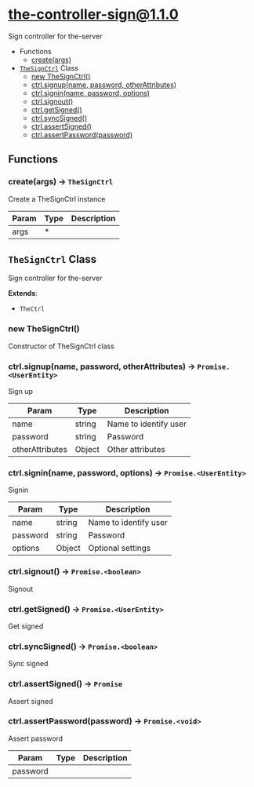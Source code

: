 # the-controller-sign@1.1.0

Sign controller for the-server

+ Functions
  + [create(args)](#the-controller-sign-function-create)
+ [`TheSignCtrl`](#the-controller-sign-classes) Class
  + [new TheSignCtrl()](#the-controller-sign-classes-the-sign-ctrl-constructor)
  + [ctrl.signup(name, password, otherAttributes)](#the-controller-sign-classes-the-sign-ctrl-signup)
  + [ctrl.signin(name, password, options)](#the-controller-sign-classes-the-sign-ctrl-signin)
  + [ctrl.signout()](#the-controller-sign-classes-the-sign-ctrl-signout)
  + [ctrl.getSigned()](#the-controller-sign-classes-the-sign-ctrl-getSigned)
  + [ctrl.syncSigned()](#the-controller-sign-classes-the-sign-ctrl-syncSigned)
  + [ctrl.assertSigned()](#the-controller-sign-classes-the-sign-ctrl-assertSigned)
  + [ctrl.assertPassword(password)](#the-controller-sign-classes-the-sign-ctrl-assertPassword)

## Functions

<a class='md-heading-link' name="the-controller-sign-function-create" ></a>

### create(args) -> `TheSignCtrl`

Create a TheSignCtrl instance

| Param | Type | Description |
| ----- | --- | -------- |
| args | * |  |



<a class='md-heading-link' name="the-controller-sign-classes"></a>

## `TheSignCtrl` Class

Sign controller for the-server

**Extends**: 

+ `TheCtrl`



<a class='md-heading-link' name="the-controller-sign-classes-the-sign-ctrl-constructor" ></a>

### new TheSignCtrl()

Constructor of TheSignCtrl class



<a class='md-heading-link' name="the-controller-sign-classes-the-sign-ctrl-signup" ></a>

### ctrl.signup(name, password, otherAttributes) -> `Promise.<UserEntity>`

Sign up

| Param | Type | Description |
| ----- | --- | -------- |
| name | string | Name to identify user |
| password | string | Password |
| otherAttributes | Object | Other attributes |


<a class='md-heading-link' name="the-controller-sign-classes-the-sign-ctrl-signin" ></a>

### ctrl.signin(name, password, options) -> `Promise.<UserEntity>`

Signin

| Param | Type | Description |
| ----- | --- | -------- |
| name | string | Name to identify user |
| password | string | Password |
| options | Object | Optional settings |


<a class='md-heading-link' name="the-controller-sign-classes-the-sign-ctrl-signout" ></a>

### ctrl.signout() -> `Promise.<boolean>`

Signout

<a class='md-heading-link' name="the-controller-sign-classes-the-sign-ctrl-getSigned" ></a>

### ctrl.getSigned() -> `Promise.<UserEntity>`

Get signed

<a class='md-heading-link' name="the-controller-sign-classes-the-sign-ctrl-syncSigned" ></a>

### ctrl.syncSigned() -> `Promise.<boolean>`

Sync signed

<a class='md-heading-link' name="the-controller-sign-classes-the-sign-ctrl-assertSigned" ></a>

### ctrl.assertSigned() -> `Promise`

Assert signed

<a class='md-heading-link' name="the-controller-sign-classes-the-sign-ctrl-assertPassword" ></a>

### ctrl.assertPassword(password) -> `Promise.<void>`

Assert password

| Param | Type | Description |
| ----- | --- | -------- |
| password |  |  |





